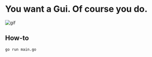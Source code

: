 # You want a Gui. Of course you do.

![gif](https://jonegil.github.io/gui-with-gio/egg_timer/egg_timer.gif)

## How-to
```
go run main.go
```